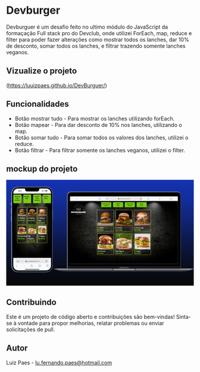 # Devburger 

Devburguer é um desafio feito no ultimo módulo do JavaScript da formaçação Full stack pro do Devclub, onde utilizei ForEach, map, reduce e filter para poder fazer alterações como mostrar todos os lanches, dar 10% de desconto, somar todos os lanches, e filtrar trazendo somente lanches veganos.

## Vizualize o projeto
(https://luuizpaes.github.io/DevBurguer/)

## Funcionalidades
- Botão mostrar tudo - Para mostrar os lanches utilizando forEach.
- Botão mapear - Para dar desconto de 10% nos lanches, utilizando o map.
- Botão somar tudo - Para somar todos os valores dos lanches, utilizei o reduce.
- Botão filtrar - Para filtrar somente os lanches veganos, utilizei o filter.

## mockup do projeto
<img src="https://github.com/LuuizPaes/DevBurguer/blob/main/assets/mockup-devburguer.png?raw=true" alt="mockup-projeto">

## Contribuindo

Este é um projeto de código aberto e contribuições são bem-vindas! Sinta-se à vontade para propor melhorias, relatar problemas ou enviar solicitações de pull.

## Autor

Luiz Paes - lu.fernando.paes@hotmail.com

